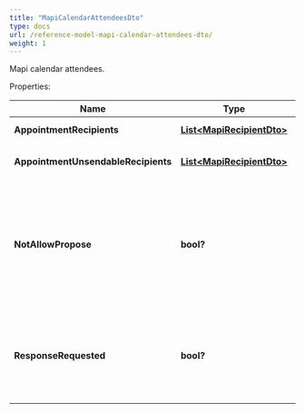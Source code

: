 ```yaml
---
title: "MapiCalendarAttendeesDto"
type: docs
url: /reference-model-mapi-calendar-attendees-dto/
weight: 1
---
```

Mapi calendar attendees.             

Properties:

Name | Type | Description | Notes
---- | ---- | ----------- | -----
**AppointmentRecipients** | [**List&lt;MapiRecipientDto&gt;**](/email/reference-model-mapi-recipient-dto/) | List of attendees.              | [optional] 
**AppointmentUnsendableRecipients** | [**List&lt;MapiRecipientDto&gt;**](/email/reference-model-mapi-recipient-dto/) | List of unsendable attendees.              | [optional] 
**NotAllowPropose** | **bool?** | Value indicating whether attendees are not allowed to propose a new date and/or time for the meeting.              | 
**ResponseRequested** | **bool?** | Value indicating whether a response is requested to a Message object.              | 



